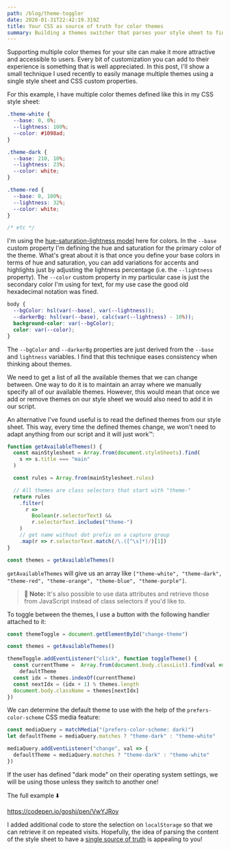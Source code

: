 ```yaml
---
path: /blog/theme-toggler
date: 2020-01-31T22:42:19.319Z
title: Your CSS as source of truth for color themes
summary: Building a themes switcher that parses your style sheet to find themes
---
```


Supporting multiple color themes for your site can make it more attractive and accessible to users. Every bit of customization you can add to their experience is something that is well appreciated. In this post, I'll show a small technique I used recently to easily manage multiple themes using a single style sheet and CSS custom properties.

For this example, I have multiple color themes defined like this in my CSS style sheet:

```css
.theme-white {
  --base: 0, 0%;
  --lightness: 100%;
  --color: #1098ad;
}

.theme-dark {
  --base: 210, 10%;
  --lightness: 23%;  
  --color: white;
}

.theme-red {
  --base: 0, 100%;
  --lightness: 32%;
  --color: white;
}

/* etc */
```

I'm using the [hue-saturation-lightness model](https://css-tricks.com/hsl-hsla-is-great-for-programmatic-color-control/) here for colors. In the `--base` custom property I'm defining the hue and saturation for the primary color of the theme. What's great about it is that once you define your base colors in terms of hue and saturation, you can add variations for accents and highlights just by adjusting the lightness percentage (i.e. the `--lightness` property). The `--color` custom property in my particular case is just the secondary color I'm using for text, for my use case the good old hexadecimal notation was fined.

```css
body {
  --bgColor: hsl(var(--base), var(--lightness));
  --darkerBg: hsl(var(--base), calc(var(--lightness) - 10%));
  background-color: var(--bgColor);
  color: var(--color);
}
```

The `--bgColor` and `--darkerBg` properties are just derived from the `--base` and `lightness` variables. I find that this technique eases consistency when thinking about themes.

We need to get a list of all the available themes that we can change between. One way to do it is to maintain an array where we manually specify all of our available themes. However, this would mean that once we add or remove themes on our style sheet we would also need to add it in our script.

An alternative I've found useful is to read the defined themes from our style sheet. This way, every time the defined themes change, we won't need to adapt anything from our script and it will just work™:

```js
function getAvailableThemes() {
  const mainStylesheet = Array.from(document.styleSheets).find(
    s => s.title === "main"
  )

  const rules = Array.from(mainStylesheet.rules)

  // All themes are class selectors that start with "theme-"
  return rules
    .filter(
      r =>
        Boolean(r.selectorText) &&
        r.selectorText.includes("theme-")
    )
    // get name without dot prefix on a capture group
    .map(r => r.selectorText.match(/\.([^\s]*)/)[1])
}

const themes = getAvailableThemes()
```

`getAvailableThemes` will give us an array like `["theme-white", "theme-dark", "theme-red", "theme-orange", "theme-blue", "theme-purple"]`.

> **🌮 Note:** It's also possible to use data attributes and retrieve those from JavaScript instead of class selectors if you'd like to.

To toggle between the themes, I use a button with the following handler attached to it:

```js
const themeToggle = document.getElementById("change-theme")

const themes = getAvailableThemes()

themeToggle.addEventListener("click", function toggleTheme() {
  const currentTheme =  Array.from(document.body.classList).find(val => themes.includes(val)) ||
    defaultTheme
  const idx = themes.indexOf(currentTheme)
  const nextIdx = (idx + 1) % themes.length
  document.body.className = themes[nextIdx]
})
```

We can determine the default theme to use with the help of the `prefers-color-scheme` CSS media feature:

```js 
const mediaQuery = matchMedia("(prefers-color-scheme: dark)")
let defaultTheme = mediaQuery.matches ? "theme-dark" : "theme-white"

mediaQuery.addEventListener("change", val => {
  defaultTheme = mediaQuery.matches ? "theme-dark" : "theme-white"
})
```

If the user has defined "dark mode" on their operating system settings, we will be using those unless they switch to another one!

The full example ⬇️

https://codepen.io/goshi/pen/VwYJRoy

I added additional code to store the selection on `localStorage` so that we can retrieve it on repeated visits. Hopefully, the idea of parsing the content of the style sheet to have a [single source of truth](https://en.wikipedia.org/wiki/Single_source_of_truth) is appealing to you!